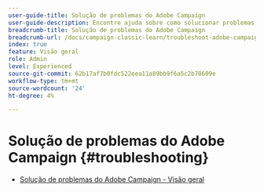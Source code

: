 ```yaml
---
user-guide-title: Solução de problemas do Adobe Campaign
user-guide-description: Encontre ajuda sobre como solucionar problemas com o Adobe Campaign.
breadcrumb-title: Solução de problemas do Adobe Campaign
breadcrumb-url: /docs/campaign-classic-learn/troubleshoot-adobe-campaign/overview.html
index: true
feature: Visão geral
role: Admin
level: Experienced
source-git-commit: 62b17af7b0fdc522eea11a89bb9f6a5c2b70609e
workflow-type: tm+mt
source-wordcount: '24'
ht-degree: 4%

---
```



# Solução de problemas do Adobe Campaign {#troubleshooting}

+ [Solução de problemas do Adobe Campaign - Visão geral](/help/troubleshoot-adobe-campaign/overview.md)
